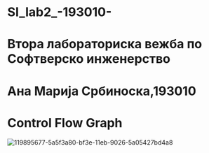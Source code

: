 # SI_lab2_-193010-
# Втора лабораториска вежба по Софтверско инженерство
# Ана Марија Србиноска,193010

# Control Flow Graph
![119895677-5a5f3a80-bf3e-11eb-9026-5a05427bd4a8](https://user-images.githubusercontent.com/82404148/120225640-e37bb780-c245-11eb-91ff-761f201f28ca.png)
